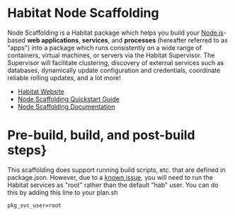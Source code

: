 # Habitat Node Scaffolding

Node Scaffolding is a Habitat package which helps you build your  [Node.js][node]-based **web applications**, **services**, and **processes** (hereafter referred to as "apps") into a package which runs consistently on a wide range of containers, virtual machines, or servers via the Habitat Supervisor. The Supervisor will facilitate clustering, discovery of external services such as databases, dynamically update configuration and credentials, coordinate reliable rolling updates, and a lot more!

* [Habitat Website](https://www.habitat.sh/)
* [Node Scaffolding Quickstart Guide](doc/quickstart.md)
* [Node Scaffolding Documentation](doc/reference.md)

# Pre-build, build, and post-build steps}

This scaffolding does support running build scripts, etc. that are defined in package.json. However, due to a [known issue](https://github.com/habitat-sh/habitat/issues/1547), you will need to run the Habitat services as "root" rather than the default "hab" user.  You can do this by adding this line to your plan.sh

```
pkg_svc_user=root
```

[node]: https://nodejs.org/en/

